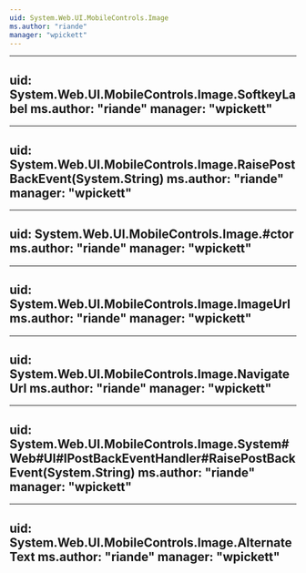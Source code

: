 ```yaml
---
uid: System.Web.UI.MobileControls.Image
ms.author: "riande"
manager: "wpickett"
---
```


---
uid: System.Web.UI.MobileControls.Image.SoftkeyLabel
ms.author: "riande"
manager: "wpickett"
---

---
uid: System.Web.UI.MobileControls.Image.RaisePostBackEvent(System.String)
ms.author: "riande"
manager: "wpickett"
---

---
uid: System.Web.UI.MobileControls.Image.#ctor
ms.author: "riande"
manager: "wpickett"
---

---
uid: System.Web.UI.MobileControls.Image.ImageUrl
ms.author: "riande"
manager: "wpickett"
---

---
uid: System.Web.UI.MobileControls.Image.NavigateUrl
ms.author: "riande"
manager: "wpickett"
---

---
uid: System.Web.UI.MobileControls.Image.System#Web#UI#IPostBackEventHandler#RaisePostBackEvent(System.String)
ms.author: "riande"
manager: "wpickett"
---

---
uid: System.Web.UI.MobileControls.Image.AlternateText
ms.author: "riande"
manager: "wpickett"
---
